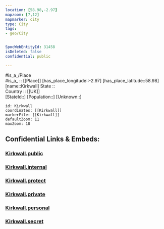 ```yaml
---
location: [58.98,-2.97] 
mapzoom: [7,12] 
mapmarker: city 
type: City
tags:
- geo/City


SpocWebEntityId: 31458
isDeleted: false
confidential: public

---
```

#is_a_/Place  
#is_a_ :: [[Place]] 
[has_place_longitude::-2.97] 
[has_place_latitude::58.98] 
[name::Kirkwall] 
State ::  
Country :: [[UK]]  
[StateId::] 
[Population::] 
[Unknown::] 


```leaflet
id: Kirkwall
coordinates: [[Kirkwall]] 
markerFile: [[Kirkwall]] 
defaultZoom: 11 
maxZoom: 18
```


## Confidential Links & Embeds: 

### [Kirkwall.public](/_public/\Earth\Continent\Europe\Europe~North\UK\Scotland\counties~Scotland\Orkney\cities~OrkneyKirkwall.public.md) 

### [Kirkwall.internal](/_internal/\Earth\Continent\Europe\Europe~North\UK\Scotland\counties~Scotland\Orkney\cities~OrkneyKirkwall.internal.md) 

### [Kirkwall.protect](/_protect/\Earth\Continent\Europe\Europe~North\UK\Scotland\counties~Scotland\Orkney\cities~OrkneyKirkwall.protect.md) 

### [Kirkwall.private](/_private/\Earth\Continent\Europe\Europe~North\UK\Scotland\counties~Scotland\Orkney\cities~OrkneyKirkwall.private.md) 

### [Kirkwall.personal](/_personal/\Earth\Continent\Europe\Europe~North\UK\Scotland\counties~Scotland\Orkney\cities~OrkneyKirkwall.personal.md) 

### [Kirkwall.secret](/_secret/\Earth\Continent\Europe\Europe~North\UK\Scotland\counties~Scotland\Orkney\cities~OrkneyKirkwall.secret.md)

